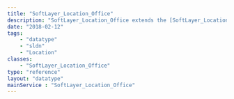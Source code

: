```yaml
---
title: "SoftLayer_Location_Office"
description: "SoftLayer_Location_Office extends the [SoftLayer_Location](/reference/datatypes/SoftLayer_Location) data type to include office-specific properties. "
date: "2018-02-12"
tags:
    - "datatype"
    - "sldn"
    - "Location"
classes:
    - "SoftLayer_Location_Office"
type: "reference"
layout: "datatype"
mainService : "SoftLayer_Location_Office"
---
```

